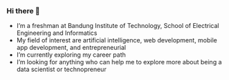 ### Hi there 👋
- I’m a freshman at Bandung Institute of Technology, School of Electrical Engineering and Informatics
- My field of interest are artificial intelligence, web development, mobile app development, and entrepreneurial
- I’m currently exploring my career path
- I’m looking for anything who can help me to explore more about being a data scientist or technopreneur

<!--
**geraldabrhm/geraldabrhm** is a ✨ _special_ ✨ repository because its `README.md` (this file) appears on your GitHub profile.

